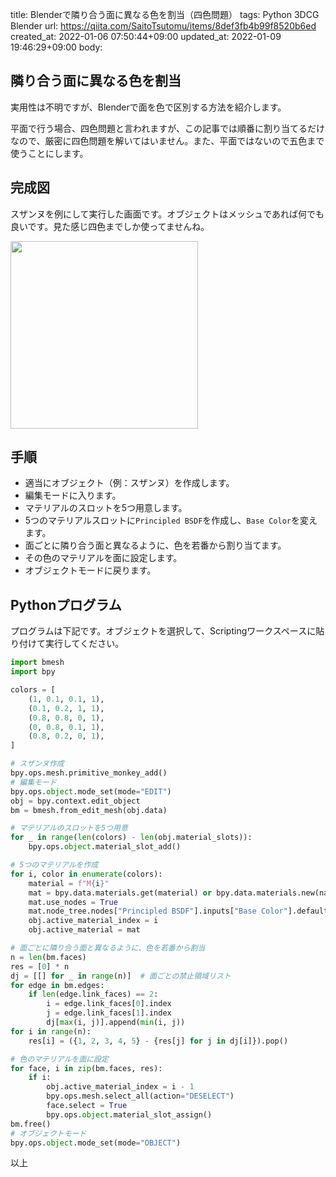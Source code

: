 title: Blenderで隣り合う面に異なる色を割当（四色問題）
tags: Python 3DCG Blender
url: https://qiita.com/SaitoTsutomu/items/8def3fb4b99f8520b6ed
created_at: 2022-01-06 07:50:44+09:00
updated_at: 2022-01-09 19:46:29+09:00
body:

## 隣り合う面に異なる色を割当

実用性は不明ですが、Blenderで面を色で区別する方法を紹介します。

平面で行う場合、四色問題と言われますが、この記事では順番に割り当てるだけなので、厳密に四色問題を解いてはいません。また、平面ではないので五色まで使うことにします。

## 完成図

スザンヌを例にして実行した画面です。オブジェクトはメッシュであれば何でも良いです。見た感じ四色までしか使ってませんね。

<img src="https://qiita-image-store.s3.ap-northeast-1.amazonaws.com/0/13955/d14d4bfa-7771-58cd-4dd5-2d449f825ba1.jpeg" width="300">


## 手順

- 適当にオブジェクト（例：スザンヌ）を作成します。
- 編集モードに入ります。
- マテリアルのスロットを5つ用意します。
- 5つのマテリアルスロットに`Principled BSDF`を作成し、`Base Color`を変えます。
- 面ごとに隣り合う面と異なるように、色を若番から割り当てます。
- その色のマテリアルを面に設定します。
- オブジェクトモードに戻ります。

## Pythonプログラム

プログラムは下記です。オブジェクトを選択して、Scriptingワークスペースに貼り付けて実行してください。

```py
import bmesh
import bpy

colors = [
    (1, 0.1, 0.1, 1),
    (0.1, 0.2, 1, 1),
    (0.8, 0.8, 0, 1),
    (0, 0.8, 0.1, 1),
    (0.8, 0.2, 0, 1),
]

# スザンヌ作成
bpy.ops.mesh.primitive_monkey_add()
# 編集モード
bpy.ops.object.mode_set(mode="EDIT")
obj = bpy.context.edit_object
bm = bmesh.from_edit_mesh(obj.data)

# マテリアルのスロットを5つ用意
for _ in range(len(colors) - len(obj.material_slots)):
    bpy.ops.object.material_slot_add()

# 5つのマテリアルを作成
for i, color in enumerate(colors):
    material = f"M{i}"
    mat = bpy.data.materials.get(material) or bpy.data.materials.new(name=material)
    mat.use_nodes = True
    mat.node_tree.nodes["Principled BSDF"].inputs["Base Color"].default_value = color
    obj.active_material_index = i
    obj.active_material = mat

# 面ごとに隣り合う面と異なるように、色を若番から割当
n = len(bm.faces)
res = [0] * n
dj = [[] for _ in range(n)]  # 面ごとの禁止領域リスト
for edge in bm.edges:
    if len(edge.link_faces) == 2:
        i = edge.link_faces[0].index
        j = edge.link_faces[1].index
        dj[max(i, j)].append(min(i, j))
for i in range(n):
    res[i] = ({1, 2, 3, 4, 5} - {res[j] for j in dj[i]}).pop()

# 色のマテリアルを面に設定
for face, i in zip(bm.faces, res):
    if i:
        obj.active_material_index = i - 1
        bpy.ops.mesh.select_all(action="DESELECT")
        face.select = True
        bpy.ops.object.material_slot_assign()
bm.free()
# オブジェクトモード
bpy.ops.object.mode_set(mode="OBJECT")
```

以上




